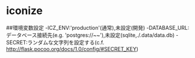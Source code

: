 # iconize

##環境変数設定
-ICZ_ENV:'production'(通常),未設定(開発)
-DATABASE_URL:データベース接続先(e.g. 'postgres://~~'),未設定(sqlite,./.data/data.db)
-SECRET:ランダムな文字列を設定する(c.f. http://flask.pocoo.org/docs/1.0/config/#SECRET_KEY)
